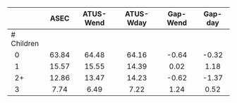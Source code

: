 
|                      |         ASEC |    ATUS-Wend |    ATUS-Wday |     Gap-Wend |      Gap-day |
| -------------------- | :----------: | :----------: | :----------: | :----------: | :----------: |
| # Children           |              |              |              |              |              |
| &nbsp;&nbsp;0        |        63.84 |        64.48 |        64.16 |        -0.64 |        -0.32 |
| &nbsp;&nbsp;1        |        15.57 |        15.55 |        14.39 |         0.02 |         1.18 |
| &nbsp;&nbsp;2+       |        12.86 |        13.47 |        14.23 |        -0.62 |        -1.37 |
| &nbsp;&nbsp;3        |         7.74 |         6.49 |         7.22 |         1.24 |         0.52 |

